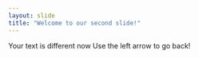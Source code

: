 ```yaml
---
layout: slide
title: "Welcome to our second slide!"
---
```

Your text is different now
Use the left arrow to go back!

